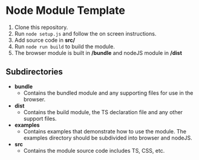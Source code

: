 # Node Module Template

1. Clone this repository.
2. Run `node setup.js` and follow the on screen instructions.
3. Add source code in **src/**
4. Run `node run build` to build the module.
5. The browser module is built in **/bundle** and nodeJS module in **/dist**

## Subdirectories
* **bundle**
  * Contains the bundled module and any supporting files for use in the browser.
* **dist**
  * Contains the build module, the TS declaration file and any other support files.
* **examples**
  * Contains examples that demonstrate how to use the module.  The examples directory should be subdivided into browser and nodeJS.
* **src**
  * Contains the module source code includes TS, CSS, etc.